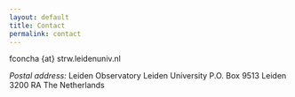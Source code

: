 ```yaml
---
layout: default
title: Contact
permalink: contact
---
```


fconcha {at} strw.leidenuniv.nl

*Postal address:*
Leiden Observatory
Leiden University
P.O. Box 9513
Leiden 3200 RA
The Netherlands

